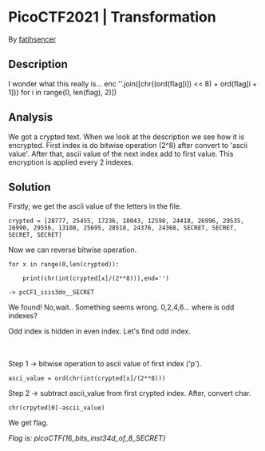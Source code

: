 # PicoCTF2021 | Transformation

By [fatihsencer](https://github.com/fatihsencer)

## Description
I wonder what this really is... enc ''.join([chr((ord(flag[i]) << 8) + ord(flag[i + 1])) for i in range(0, len(flag), 2)])

## Analysis
We got a crypted text. When we look at the description we see how it is encrypted. First index is do bitwise operation (2^8) after convert to 'ascii value'. After that, ascii value of the next index add to first value. This encryption is applied every 2 indexes.

## Solution
Firstly, we get the ascii value of the letters in the file. 

```
crypted = [28777, 25455, 17236, 18043, 12598, 24418, 26996, 29535, 26990, 29556, 13108, 25695, 28518, 24376, 24368, SECRET, SECRET, SECRET, SECRET]
```

Now we can reverse bitwise operation. 

```
for x in range(0,len(crypted)):

    print(chr(int(crypted[x]/(2**8))),end='')
    
-> pcCF1_isis3do__SECRET
```

We found! No,wait.. Something seems wrong. 0,2,4,6... where is odd indexes?

Odd index is hidden in even index. Let's find odd index.<br /><br /><br />

Step 1 -> bitwise operation to ascii value of first index ('p'). 

```
asci_value = ord(chr(int(crypted[x]/(2**8)))
```
Step 2 -> subtract ascii_value from first crypted index. After, convert char.

```
chr(crpyted[0]-ascii_value)
```

We get flag.

*Flag is: picoCTF{16_bits_inst34d_of_8_SECRET}*

